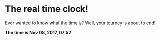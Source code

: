 # The real time clock!

Ever wanted to know what the time is? Well, your journey is about to end!

**The time is Nov 08, 2017, 07:52**